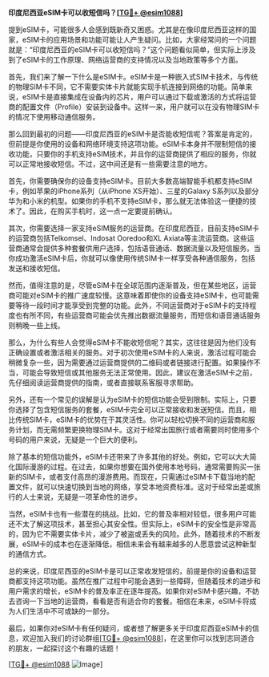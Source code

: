 **印度尼西亚eSIM卡可以收短信吗？[[TG💪+ @esim1088](https://t.me/s/esim1088)]**

提到eSIM卡，可能很多人会感到既新奇又困惑。尤其是在像印度尼西亚这样的国家，eSIM卡的应用场景和功能可能让人产生疑问。比如，大家经常问的一个问题就是：“印度尼西亚的eSIM卡可以收短信吗？”这个问题看似简单，但实际上涉及到了eSIM卡的工作原理、网络运营商的支持情况以及当地政策等多个方面。

首先，我们来了解一下什么是eSIM卡。eSIM卡是一种嵌入式SIM卡技术，与传统的物理SIM卡不同，它不需要实体卡片就能实现手机连接到网络的功能。简单来说，eSIM卡是直接集成在设备内的芯片，用户可以通过下载或激活的方式将运营商的配置文件（Profile）安装到设备中。这样一来，用户就可以在没有物理SIM卡的情况下使用移动通信服务。

那么回到最初的问题——印度尼西亚的eSIM卡是否能收短信呢？答案是肯定的，但前提是你使用的设备和网络环境支持这项功能。eSIM卡本身并不限制短信的接收功能，只要你的手机支持eSIM技术，并且你的运营商提供了相应的服务，你就可以正常地接收短信。不过，这中间还是有一些需要注意的地方。

首先，你需要确保你的设备支持eSIM卡。目前大多数高端智能手机都支持eSIM卡，例如苹果的iPhone系列（从iPhone XS开始）、三星的Galaxy S系列以及部分华为和小米的机型。如果你的手机不支持eSIM卡，那么就无法体验这一便捷的技术了。因此，在购买手机时，这一点一定要提前确认。

其次，你需要选择一家支持eSIM服务的运营商。在印度尼西亚，目前支持eSIM卡的运营商包括Telkomsel、Indosat Ooredoo和XL Axiata等主流运营商。这些运营商通常会提供多种套餐供用户选择，包括语音通话、数据流量以及短信服务。当你成功激活eSIM卡后，你就可以像使用传统SIM卡一样享受各种通信服务，包括发送和接收短信。

然而，值得注意的是，尽管eSIM卡在全球范围内逐渐普及，但在某些地区，运营商可能对eSIM卡的推广速度较慢。这意味着即使你的设备支持eSIM卡，也可能需要等待一段时间才能享受到完整的功能。此外，不同运营商对于eSIM卡的支持程度也有所不同，有些运营商可能会优先推出数据流量服务，而短信和语音通话服务则稍晚一些上线。

那么，为什么有些人会觉得eSIM卡不能收短信呢？其实，这往往是因为他们没有正确设置或者激活相关的服务。对于初次使用eSIM卡的人来说，激活过程可能会稍微复杂一些，因为需要通过运营商提供的二维码或者链接进行配置。如果操作不当，可能会导致短信或其他服务无法正常使用。因此，建议在激活eSIM卡之前，先仔细阅读运营商提供的指南，或者直接联系客服寻求帮助。

另外，还有一个常见的误解是认为eSIM卡的短信功能会受到限制。实际上，只要你选择了包含短信服务的套餐，eSIM卡完全可以正常接收和发送短信。而且，相比传统SIM卡，eSIM卡的优势在于其灵活性。你可以轻松切换不同的运营商和服务计划，而无需频繁更换物理SIM卡。这对于经常出国旅行或者需要同时使用多个号码的用户来说，无疑是一个巨大的便利。

除了基本的短信功能外，eSIM卡还带来了许多其他的好处。例如，它可以大大简化国际漫游的过程。在过去，如果你想要在国外使用本地号码，通常需要购买一张新的SIM卡，或者支付高昂的漫游费用。而现在，只需通过eSIM卡下载当地的配置文件，就可以快速切换到当地的网络，享受本地资费标准。这对于经常出差或旅行的人士来说，无疑是一项革命性的进步。

当然，eSIM卡也有一些潜在的挑战。比如，它的普及率相对较低，很多用户可能还不太了解这项技术，甚至担心其安全性。但实际上，eSIM卡的安全性是非常高的，因为它不需要实体卡片，减少了被盗或丢失的风险。此外，随着技术的不断发展，eSIM卡的成本也在逐渐降低，相信未来会有越来越多的人愿意尝试这种新型的通信方式。

总的来说，印度尼西亚的eSIM卡是可以正常收发短信的，前提是你的设备和运营商都支持这项功能。虽然在推广过程中可能会遇到一些障碍，但随着技术的进步和用户需求的增长，eSIM卡的普及率正在逐年提高。如果你对eSIM卡感兴趣，不妨去咨询一下当地的运营商，看看是否有适合你的套餐。相信在未来，eSIM卡将成为人们生活中不可或缺的一部分。

最后，如果你对eSIM卡有任何疑问，或者想了解更多关于印度尼西亚eSIM卡的信息，欢迎加入我们的讨论群组[[TG💪+ @esim1088](https://t.me/s/esim1088)]，在这里你可以找到志同道合的朋友，一起探讨这个有趣的话题！

[[TG💪+ @esim1088](https://t.me/s/esim1088) ![Image](https://i.postimg.cc/4NQfJmqS/Snipaste-2025-05-13-00-14-12.png)]